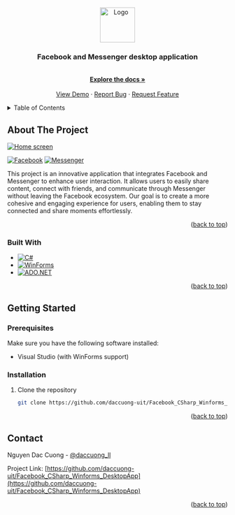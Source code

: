 <a id="readme-top"></a>

<!-- PROJECT SHIELDS -->
<!-- PROJECT LOGO -->
<br />
<div align="center">
  <a href="https://github.com/daccuong-uit/Facebook_CSharp_Winforms_DesktopApp">
    <img src="GUI/Assets/Icons/ic_Facebook.ico" alt="Logo" width="80" height="80">
  </a>

  <h3 align="center">Facebook and Messenger desktop application</h3>

  <p align="center">
    <br />
    <a href="https://github.com/daccuong-uit/Facebook_CSharp_Winforms_DesktopApp"><strong>Explore the docs »</strong></a>
    <br />
    <br />
    <a href="https://github.com/daccuong-uit/Facebook_CSharp_Winforms_DesktopApp">View Demo</a>
    ·
    <a href="https://github.com/daccuong-uit/Facebook_CSharp_Winforms_DesktopApp/issues/new?labels=bug&template=bug-report---.md">Report Bug</a>
    ·
    <a href="https://github.com/daccuong-uit/Facebook_CSharp_Winforms_DesktopApp/issues/new?labels=enhancement&template=feature-request---.md">Request Feature</a>
  </p>
</div>



<!-- TABLE OF CONTENTS -->
<details>
  <summary>Table of Contents</summary>
  <ol>
    <li>
      <a href="#about-the-project">About The Project</a>
      <ul>
        <li><a href="#built-with">Built With</a></li>
      </ul>
    </li>
    <li>
      <a href="#getting-started">Getting Started</a>
      <ul>
        <li><a href="#prerequisites">Prerequisites</a></li>
        <li><a href="#installation">Installation</a></li>
      </ul>
    </li>
    <li><a href="#usage">Usage</a></li>
    <li><a href="#roadmap">Roadmap</a></li>
    <li><a href="#contributing">Contributing</a></li>
    <li><a href="#license">License</a></li>
    <li><a href="#contact">Contact</a></li>
    <li><a href="#acknowledgments">Acknowledgments</a></li>
  </ol>
</details>



<!-- ABOUT THE PROJECT -->
## About The Project

[![Home screen](GUI/Assets/images/full_screen.png)](GUI/Assets/images/full_screen.png)

[![Facebook][facebook-icon]](https://www.facebook.com) [![Messenger][messenger-icon]](https://www.messenger.com)

[facebook-icon]: https://img.shields.io/badge/Facebook-3b5998?style=flat&logo=facebook&logoColor=white
[messenger-icon]: https://img.shields.io/badge/Messenger-0084ff?style=flat&logo=messenger&logoColor=white

This project is an innovative application that integrates Facebook and Messenger to enhance user interaction. It allows users to easily share content, connect with friends, and communicate through Messenger without leaving the Facebook ecosystem. Our goal is to create a more cohesive and engaging experience for users, enabling them to stay connected and share moments effortlessly.

<p align="right">(<a href="#readme-top">back to top</a>)</p>



### Built With

* [![C#][CSharp.com]][CSharp-url] 
* [![WinForms][WinForms.com]][WinForms-url]
* [![ADO.NET][ADO.net.com]][ADO.net-url]

[CSharp.com]: https://img.shields.io/badge/C%23-239120?style=flat&logo=csharp&logoColor=white
[CSharp-url]: https://docs.microsoft.com/en-us/dotnet/csharp/
[WinForms.com]: https://img.shields.io/badge/WinForms-5C2D3D?style=flat&logo=dotnet&logoColor=white
[WinForms-url]: https://docs.microsoft.com/en-us/dotnet/desktop/winforms/
[ADO.net.com]: https://img.shields.io/badge/ADO.NET-4B8BBE?style=flat&logo=dotnet&logoColor=white
[ADO.net-url]: https://docs.microsoft.com/en-us/dotnet/framework/data/adonet/

<p align="right">(<a href="#readme-top">back to top</a>)</p>



<!-- GETTING STARTED -->
## Getting Started

### Prerequisites

Make sure you have the following software installed:
* Visual Studio (with WinForms support)

### Installation

1. Clone the repository
   ```sh
   git clone https://github.com/daccuong-uit/Facebook_CSharp_Winforms_DesktopApp.git

<p align="right">(<a href="#readme-top">back to top</a>)</p>



<!-- USAGE EXAMPLES 
## Usage

Use this space to show useful examples of how a project can be used. Additional screenshots, code examples and demos work well in this space. You may also link to more resources.

_For more examples, please refer to the [Documentation](https://example.com)_

<p align="right">(<a href="#readme-top">back to top</a>)</p>
-->


<!-- ROADMAP
## Roadmap

- [x] Database design
- [ ] Front-end
  - [x ] Login, Register, Forgot password
  - [ ] Profile
  - [ ] Posts main
  - [ ] Group friends
  - [ ] Notifications
  - [ ] Reels
  - [ ] Chat room
- [ ] Back-end
  - [ ] CRUD
  - [ ] Sort, Filter, Search
- [ ] Darkmode Support
- [ ] Multi-language Support
    - [ ] Vietnamese
    - [ ] French

See the [open issues](https://github.com/daccuong-uit/Facebook_CSharp_Winforms_DesktopApp/issues) for a full list of proposed features (and known issues).

<p align="right">(<a href="#readme-top">back to top</a>)</p>
-->


<!-- CONTRIBUTING
## Contributing

Contributions are what make the open source community such an amazing place to learn, inspire, and create. Any contributions you make are **greatly appreciated**.

If you have a suggestion that would make this better, please fork the repo and create a pull request. You can also simply open an issue with the tag "enhancement".
Don't forget to give the project a star! Thanks again!

1. Fork the Project
2. Create your Feature Branch (`git checkout -b feature/AmazingFeature`)
3. Commit your Changes (`git commit -m 'Add some AmazingFeature'`)
4. Push to the Branch (`git push origin feature/AmazingFeature`)
5. Open a Pull Request
 -->

<!-- LICENSE 
## License

Distributed under the MIT License. See `LICENSE.txt` for more information.

<p align="right">(<a href="#readme-top">back to top</a>)</p>
-->


<!-- CONTACT -->
## Contact

Nguyen Dac Cuong - [@daccuong_ll](https://x.com/daccuong_ll)

Project Link: [https://github.com/daccuong-uit/Facebook_CSharp_Winforms_DesktopApp](https://github.com/daccuong-uit/Facebook_CSharp_Winforms_DesktopApp)

<p align="right">(<a href="#readme-top">back to top</a>)</p>



<!-- ACKNOWLEDGMENTS 
## Acknowledgments

Use this space to list resources you find helpful and would like to give credit to. I've included a few of my favorites to kick things off!

* [Choose an Open Source License](https://choosealicense.com)
* [GitHub Emoji Cheat Sheet](https://www.webpagefx.com/tools/emoji-cheat-sheet)
* [Malven's Flexbox Cheatsheet](https://flexbox.malven.co/)
* [Malven's Grid Cheatsheet](https://grid.malven.co/)
* [Img Shields](https://shields.io)
* [GitHub Pages](https://pages.github.com)
* [Font Awesome](https://fontawesome.com)
* [React Icons](https://react-icons.github.io/react-icons/search)

<p align="right">(<a href="#readme-top">back to top</a>)</p>
-->


<!-- MARKDOWN LINKS & IMAGES 
<!-- https://www.markdownguide.org/basic-syntax/#reference-style-links 
[contributors-shield]: https://img.shields.io/github/contributors/othneildrew/Best-README-Template.svg?style=for-the-badge
[contributors-url]: https://github.com/daccuong-uit/Facebook_CSharp_Winforms_DesktopApp/graphs/contributors
[forks-shield]: https://img.shields.io/github/forks/othneildrew/Best-README-Template.svg?style=for-the-badge
[forks-url]: https://github.com/daccuong-uit/Facebook_CSharp_Winforms_DesktopApp/network/members
[stars-shield]: https://img.shields.io/github/stars/othneildrew/Best-README-Template.svg?style=for-the-badge
[stars-url]: https://github.com/daccuong-uit/Facebook_CSharp_Winforms_DesktopApp/stargazers
[issues-shield]: https://img.shields.io/github/issues/othneildrew/Best-README-Template.svg?style=for-the-badge
[issues-url]: https://github.com/daccuong-uit/Facebook_CSharp_Winforms_DesktopApp/issues
[license-shield]: https://img.shields.io/github/license/othneildrew/Best-README-Template.svg?style=for-the-badge
[license-url]: https://github.com/daccuong-uit/Facebook_CSharp_Winforms_DesktopApp/blob/master/LICENSE.txt
[linkedin-shield]: https://img.shields.io/badge/-LinkedIn-black.svg?style=for-the-badge&logo=linkedin&colorB=555
[linkedin-url]: https://linkedin.com/in/othneildrew
[product-screenshot]: images/screenshot.png
[Next.js]: https://img.shields.io/badge/next.js-000000?style=for-the-badge&logo=nextdotjs&logoColor=white
[Next-url]: https://nextjs.org/
[React.js]: https://img.shields.io/badge/React-20232A?style=for-the-badge&logo=react&logoColor=61DAFB
[React-url]: https://reactjs.org/
[Vue.js]: https://img.shields.io/badge/Vue.js-35495E?style=for-the-badge&logo=vuedotjs&logoColor=4FC08D
[Vue-url]: https://vuejs.org/
[Angular.io]: https://img.shields.io/badge/Angular-DD0031?style=for-the-badge&logo=angular&logoColor=white
[Angular-url]: https://angular.io/
[Svelte.dev]: https://img.shields.io/badge/Svelte-4A4A55?style=for-the-badge&logo=svelte&logoColor=FF3E00
[Svelte-url]: https://svelte.dev/
[Laravel.com]: https://img.shields.io/badge/Laravel-FF2D20?style=for-the-badge&logo=laravel&logoColor=white
[Laravel-url]: https://laravel.com
[Bootstrap.com]: https://img.shields.io/badge/Bootstrap-563D7C?style=for-the-badge&logo=bootstrap&logoColor=white
[Bootstrap-url]: https://getbootstrap.com
[JQuery.com]: https://img.shields.io/badge/jQuery-0769AD?style=for-the-badge&logo=jquery&logoColor=white
[JQuery-url]: https://jquery.com 
-->
